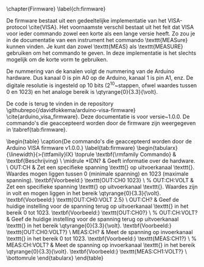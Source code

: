 \chapter{Firmware}
\label{ch:firmware}

De firmware bestaat uit een gedeeltelijke implementatie van het VISA-protocol \cite{VISA}. Het voornaamste verschil bestaat uit het feit dat VISA voor ieder commando zowel een korte als een lange versie heeft. Zo zou je in de documentatie van een instrument het commando \texttt{MEASure} kunnen vinden. Je kunt dan zowel \texttt{MEAS} als \texttt{MEASURE} gebruiken om het commando te geven. In deze implementatie is het slechts mogelijk om de korte vorm te gebruiken.

De nummering van de kanalen volgt de nummering van de Arduino hardware. Dus kanaal 0 is pin A0 op de Arduino, kanaal 1 is pin A1, enz. De digitale resolutie is ingesteld op 10 bits ($2^{10}$~stappen, ofwel waardes tussen 0 en 1023) en het analoge bereik is \qtyrange{0}{3.3}{\volt}.

De code is terug te vinden in de repository \githubrepo{/davidfokkema/arduino-visa-firmware} \cite{arduino_visa_firmware}. Deze documentatie is voor versie~1.0.0. De commando's die geaccepteerd worden door de firmware zijn weergegeven in \tabref{tab:firmware}.

\begin{table}
  \caption{De commando's die geaccepteerd worden door de Arduino VISA firmware v1.0.0.}
  \label{tab:firmware}
  \begin{tabularx}{\linewidth}{>{\ttfamily}lX}
    \toprule
    \textbf{\rmfamily Commando} & \textbf{Beschrijving}                                                                                                                                                                                 \\
    \midrule
    *IDN?                       & Geeft informatie over de hardware.                                                                                                                                                                    \\
    OUT:CH<ch> <value>          & Zet een specifieke spanning \texttt{<value>} op uitvoerkanaal \texttt{<ch>}. Waardes mogen liggen tussen 0 (minimale spanning) en 1023 (maximale spanning). \textbf{Voorbeeld:} \texttt{OUT:CH0 1023} \\
    % OUT:CH<ch>:VOLT <value>     & Zet een specifieke spanning \texttt{<value>} op uitvoerkanaal \texttt{<ch>}. Waardes zijn in volt en mogen liggen in het bereik \qtyrange{0}{3.3}{\volt}. \textbf{Voorbeeld:} \texttt{OUT:CH0:VOLT 2.5} \\
    OUT:CH<ch>?                 & Geef de huidige instelling voor de spanning terug op uitvoerkanaal \texttt{<ch>} in het bereik 0 tot 1023. \textbf{Voorbeeld:} \texttt{OUT:CH0?}                                                      \\
    % OUT:CH<ch>:VOLT?            & Geef de huidige instelling voor de spanning terug op uitvoerkanaal \texttt{<ch>} in het bereik \qtyrange{0}{3.3}{\volt}. \textbf{Voorbeeld:} \texttt{OUT:CH0:VOLT?}                                     \\
    MEAS:CH<ch>?                & Meet de spanning op invoerkanaal \texttt{<ch>} in het bereik 0 tot 1023. \textbf{Voorbeeld:} \texttt{MEAS:CH1?}                                                                                       \\
    % MEAS:CH<ch>:VOLT?           & Meet de spanning op invoerkanaal \texttt{<ch>} in het bereik \qtyrange{0}{3.3}{\volt}. \textbf{Voorbeeld:} \texttt{MEAS:CH1:VOLT?}                                                                      \\
    \bottomrule
  \end{tabularx}
\end{table}